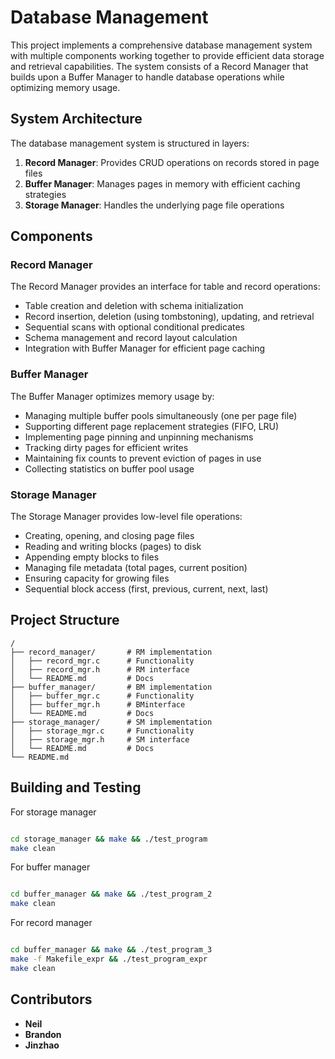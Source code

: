 # Database Management

This project implements a comprehensive database management system with multiple components working together to provide efficient data storage and retrieval capabilities. The system consists of a Record Manager that builds upon a Buffer Manager to handle database operations while optimizing memory usage.

## System Architecture

The database management system is structured in layers:

1. **Record Manager**: Provides CRUD operations on records stored in page files
2. **Buffer Manager**: Manages pages in memory with efficient caching strategies
3. **Storage Manager**: Handles the underlying page file operations

## Components

### Record Manager

The Record Manager provides an interface for table and record operations:

- Table creation and deletion with schema initialization
- Record insertion, deletion (using tombstoning), updating, and retrieval
- Sequential scans with optional conditional predicates
- Schema management and record layout calculation
- Integration with Buffer Manager for efficient page caching

### Buffer Manager

The Buffer Manager optimizes memory usage by:

- Managing multiple buffer pools simultaneously (one per page file)
- Supporting different page replacement strategies (FIFO, LRU)
- Implementing page pinning and unpinning mechanisms
- Tracking dirty pages for efficient writes
- Maintaining fix counts to prevent eviction of pages in use
- Collecting statistics on buffer pool usage

### Storage Manager

The Storage Manager provides low-level file operations:

- Creating, opening, and closing page files
- Reading and writing blocks (pages) to disk
- Appending empty blocks to files
- Managing file metadata (total pages, current position)
- Ensuring capacity for growing files
- Sequential block access (first, previous, current, next, last)

## Project Structure

```
/
├── record_manager/       # RM implementation
│   ├── record_mgr.c      # Functionality
│   ├── record_mgr.h      # RM interface
│   └── README.md         # Docs
├── buffer_manager/       # BM implementation
│   ├── buffer_mgr.c      # Functionality
│   ├── buffer_mgr.h      # BMinterface
│   └── README.md         # Docs
├── storage_manager/      # SM implementation
│   ├── storage_mgr.c     # Functionality
│   ├── storage_mgr.h     # SM interface
│   └── README.md         # Docs
└── README.md             
```

## Building and Testing


For storage manager

```bash

cd storage_manager && make && ./test_program
make clean
```

For buffer manager

```bash

cd buffer_manager && make && ./test_program_2
make clean
```

For record manager

```bash

cd buffer_manager && make && ./test_program_3
make -f Makefile_expr && ./test_program_expr
make clean
```

## Contributors

- **Neil**
- **Brandon**
- **Jinzhao**
